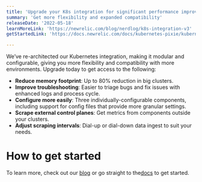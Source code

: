 ```yaml
---
title: 'Upgrade your K8s integration for significant performance improvements!'
summary: 'Get more flexibility and expanded compatibility'
releaseDate: '2022-05-18'
learnMoreLink: 'https://newrelic.com/blog/nerdlog/k8s-integration-v3' 
getStartedLink: 'https://docs.newrelic.com/docs/kubernetes-pixie/kubernetes-integration/get-started/changes-since-v3/#migration-guide'

---
```

We’ve re-architected our Kubernetes integration, making it modular and configurable, giving you more flexibility and compatibility with more environments. Upgrade today to get access to the following:
- **Reduce memory footprint**: Up to 80% reduction in big clusters.
- **Improve troubleshooting**: Easier to triage bugs and fix issues with enhanced logs and process cycle.
- **Configure more easily**: Three individually-configurable components, including support for config files that provide more granular settings.
- **Scrape external control planes**: Get metrics from components outside your clusters.
- **Adjust scraping intervals**: Dial-up or dial-down data ingest to suit your needs.

# How to get started
To learn more, check out our [blog](https://newrelic.com/blog/nerdlog/k8s-integration-v3) or go straight to the[docs](https://docs.newrelic.com/docs/kubernetes-pixie/kubernetes-integration/get-started/changes-since-v3/#migration-guide) to get started.